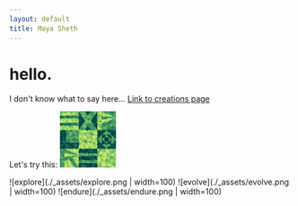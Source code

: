 ```yaml
---
layout: default
title: Maya Sheth
---
```

# hello.

I don't know what to say here... [Link to creations page](./creations/index.md)

Let's try this:
<img src="./_assets/explore.png" width="100">

![explore](./_assets/explore.png | width=100) 
![evolve](./_assets/evolve.png | width=100) 
![endure](./_assets/endure.png | width=100)


